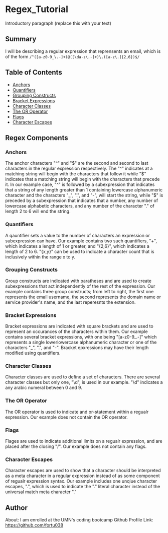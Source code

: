 # Regex_Tutorial

Introductory paragraph (replace this with your text)

## Summary

I will be describing a regular expression that reprensents an email, which is of the form `/^([a-z0-9_\.-]+)@([\da-z\.-]+)\.([a-z\.]{2,6})$/`


## Table of Contents

- [Anchors](#anchors)
- [Quantifiers](#quantifiers)
- [Grouping Constructs](#grouping-constructs)
- [Bracket Expressions](#bracket-expressions)
- [Character Classes](#character-classes)
- [The OR Operator](#the-or-operator)
- [Flags](#flags)
- [Character Escapes](#character-escapes)


## Regex Components

### Anchors

The anchor characters "^" and "$" are the second and second to last characters in the regular expression respectively. The "^" indicates at a matching string will begin with the characters that follow it while "$" indicates that a matching string will begin with the characters that precede it. In our example case, "^" is followed by a subexpression that indicates that a string of any length greater than 1 containing lowercase alphanumeric character and the characters "_", ".", and "-", will start the string, while "$" is preceded by a subexpression that indicates that a number, any number of lowercase alphabetic characters, and any number of the character "." of length 2 to 6 will end the string.

### Quantifiers

A qauntifier sets a value to the number of characters an expression or subexpression can have. Our example contains two such quantifiers, "+", which indicates a length of 1 or greater, and "{2,6}", which indicates a length of 2 to 6. "{x,y}" can be used to indicate a character count that is inclusively within the range x to y.

### Grouping Constructs

Group constructs are indicated with paratheses and are used to create subexpressions that act independently of the rest of the expression. Our example contains three group constructs; from left to right, the first one represents the email username, the second represents the domain name or service provider's name, and the last reperesnts the extension.

### Bracket Expressions

Bracket expressions are indicated with square brackets and are used to represent an occurances of the characters within them. Our example contains several bracket expressions, with one being "[a-z0-9_\.-]" which represents a single lowerlowercase alphanumeric character or one of the characters "_", ".", and "-". Bracket epxressions may have their length modified using quantifiers.

### Character Classes

Character classes are used to define a set of characters. There are several character classes but only one, "\d", is used in our example. "\d" indicates a any arabic numeral between 0 and 9.

### The OR Operator

The OR operator is used to indicate and or-statement within a regualr expression. Our example does not contain the OR operator.

### Flags

Flages are used to indicate additional limits on a regualr expression, and are placed after the closing "/". Our example does not contain any flags.

### Character Escapes

Character escapes are used to show that a character should be interpreted as a meta character in a regular expression instead of as some component of regualr expression syntax. Our example includes one unqiue character escapes, "\.", which is used to indicate the "." literal character instead of the universal match meta character "."

## Author

About: I am enrolled at the UMN's coding bootcamp
Github Profile Link: https://github.com/fortu038
